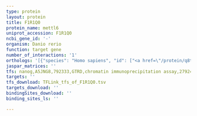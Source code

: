 ```yaml
---
type: protein
layout: protein
title: F1R1Q0
protein_name: mettl6
uniprot_accession: F1R1Q0
ncbi_gene_id: '-'
organism: Danio rerio
function: target gene
number_of_interactions: '1'
orthologs: '[{"species": "Homo sapiens", "id": ["<a href=\"/protein/q8tcb7\">Q8TCB7</a>"]}, {"species": "Mus musculus", "id": ["<a href=\"/protein/q8bvh9\">Q8BVH9</a>"]}, {"species": "Rattus norvegicus", "id": ["<a href=\"/protein/q6axu8\">Q6AXU8</a>"]}, {"species": "Drosophila melanogaster", "id": ["<a href=\"/protein/a1zay5\">A1ZAY5</a>"]}, {"species": "Caenorhabditis elegans", "id": ["<a href=\"/protein/q23383\">Q23383</a>"]}]'
jaspar_matrices: ''
tfs: nanog,A5JNG8,792333,GTRD,chromatin immunoprecipitation assay,27924024%5Buid%5D,No
targets: ''
tfs_download: TFLink_tfs_of_F1R1Q0.tsv
targets_download: ''
bindingSites_download: ''
binding_sites_ls: ''

---
```

